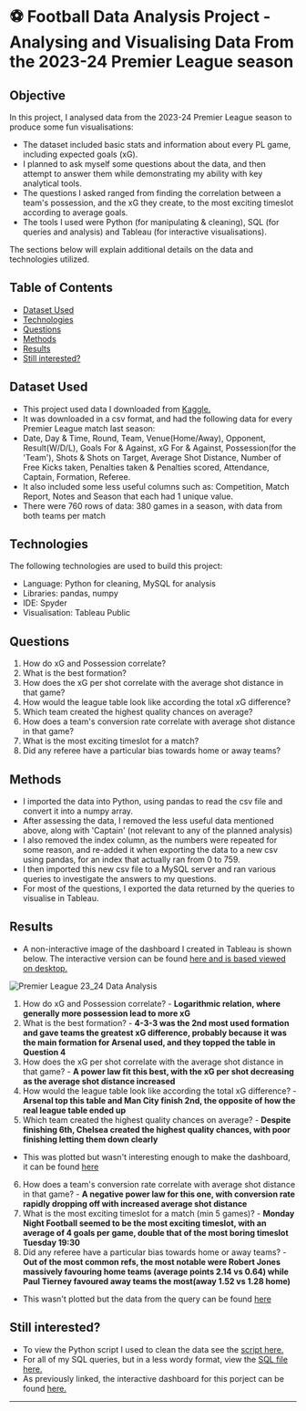 # :soccer: Football Data Analysis Project - Analysing and Visualising Data From the 2023-24 Premier League season

## Objective

In this project, I analysed data from the 2023-24 Premier League season to produce some fun visualisations:
* The dataset included basic stats and information about every PL game, including expected goals (xG).
* I planned to ask myself some questions about the data, and then attempt to answer them while demonstrating my ability with key analytical tools.
* The questions I asked ranged from finding the correlation between a team's possession, and the xG they create, to the most exciting timeslot according to average goals.
* The tools I used were Python (for manipulating & cleaning), SQL (for queries and analysis) and Tableau (for interactive visualisations).

The sections below will explain additional details on the data and technologies utilized.

## Table of Contents

- [Dataset Used](#dataset-used)
- [Technologies](#technologies)
- [Questions](#questions)
- [Methods](#methods)
- [Results](#results)
- [Still interested?](#still-interested)

## Dataset Used

* This project used data I downloaded from [Kaggle.](https://www.kaggle.com/datasets/mertbayraktar/english-premier-league-matches-20232024-season?resource=download)
* It was downloaded in a csv format, and had the following data for every Premier League match last season:
* Date, Day & Time, Round, Team, Venue(Home/Away), Opponent, Result(W/D/L), Goals For & Against, xG For & Against, Possession(for the 'Team'), Shots & Shots on Target, Average Shot Distance, Number of Free Kicks taken, Penalties taken & Penalties scored, Attendance, Captain, Formation, Referee.
* It also included some less useful columns such as: Competition, Match Report, Notes and Season that each had 1 unique value.
* There were 760 rows of data: 380 games in a season, with data from both teams per match

## Technologies

The following technologies are used to build this project:
- Language: Python for cleaning, MySQL for analysis
- Libraries: pandas, numpy
- IDE: Spyder 
- Visualisation: Tableau Public

## Questions
1. How do xG and Possession correlate?
2. What is the best formation?
3. How does the xG per shot correlate with the average shot distance in that game?
4. How would the league table look like according the total xG difference?
5. Which team created the highest quality chances on average?
6. How does a team's conversion rate correlate with average shot distance in that game?
7. What is the most exciting timeslot for a match?
8. Did any referee have a particular bias towards home or away teams?

## Methods

* I imported the data into Python, using pandas to read the csv file and convert it into a numpy array.
* After assessing the data, I removed the less useful data mentioned above, along with 'Captain' (not relevant to any of the planned analysis)
* I also removed the index column, as the numbers were repeated for some reason, and re-added it when exporting the data to a new csv using pandas, for an index that actually ran from 0 to 759.
* I then imported this new csv file to a MySQL server and ran various queries to investigate the answers to my questions.
* For most of the questions, I exported the data returned by the queries to visualise in Tableau.

## Results

* A non-interactive image of the dashboard I created in Tableau is shown below. The interactive version can be found [here and is based viewed on desktop.](https://public.tableau.com/app/profile/james.wright3486/viz/PremierLeague2324DataAnalysis/PremierLeague2324DataAnalysis)

![Premier League 23_24 Data Analysis](https://github.com/user-attachments/assets/ecd1a157-728d-44e3-987c-0f027b03c528)

1. How do xG and Possession correlate? - **Logarithmic relation, where generally more possession lead to more xG**
2. What is the best formation? - **4-3-3 was the 2nd most used formation and gave teams the greatest xG difference, probably because it was the main formation for Arsenal used, and they topped the table in Question 4**
3. How does the xG per shot correlate with the average shot distance in that game? - **A power law fit this best, with the xG per shot decreasing as the average shot distance increased**
4. How would the league table look like according the total xG difference? - **Arsenal top this table and Man City finish 2nd, the opposite of how the real league table ended up**
5. Which team created the highest quality chances on average? - **Despite finishing 6th, Chelsea created the highest quality chances, with poor finishing letting them down clearly**
- This was plotted but wasn't interesting enough to make the dashboard, it can be found [here](https://github.com/james-plw/james-plw/blob/main/Football%20Data%20Analysis%20Project/quality%20chances.png)
6. How does a team's conversion rate correlate with average shot distance in that game? - **A negative power law for this one, with conversion rate rapidly dropping off with increased average shot distance**
7. What is the most exciting timeslot for a match (min 5 games)? - **Monday Night Football seemed to be the most exciting timeslot, with an average of 4 goals per game, double that of the most boring timeslot Tuesday 19:30**
8. Did any referee have a particular bias towards home or away teams? - **Out of the most common refs, the most notable were Robert Jones massively favouring home teams (average points 2.14 vs 0.64) while Paul Tierney favoured away teams the most(away 1.52 vs 1.28 home)**
- This wasn't plotted but the data from the query can be found [here](8refs.csv)

## Still interested?

* To view the Python script I used to clean the data see the [script here.](prem_analysis.py)
* For all of my SQL queries, but in a less wordy format, view the [SQL file here.](prem_queries.sql)
* As previously linked, the interactive dashboard for this porject can be found [here.](https://public.tableau.com/app/profile/james.wright3486/viz/PremierLeague2324DataAnalysis/PremierLeague2324DataAnalysis)

***

